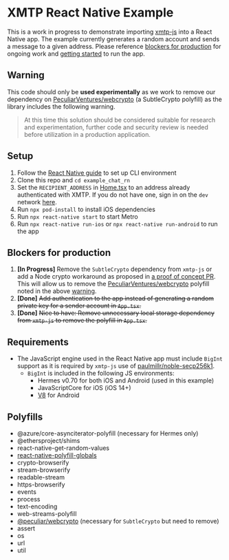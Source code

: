 # XMTP React Native Example

This is a work in progress to demonstrate importing [xmtp-js](https://github.com/xmtp/xmtp-js) into a React Native app. The example currently generates a random account and sends a message to a given address. Please reference [blockers for production](#blockers-for-production) for ongoing work and [getting started](#getting-started) to run the app.

## Warning
This code should only be **used experimentally** as we work to remove our dependency on [PeculiarVentures/webcrypto](https://github.com/PeculiarVentures/webcrypto) (a SubtleCrypto polyfill) as the library includes the following warning.
>At this time this solution should be considered suitable for research and experimentation, further code and security review is needed before utilization in a production application.

## Setup

1. Follow the [React Native guide](https://reactnative.dev/docs/environment-setup) to set up CLI environment
1. Clone this repo and `cd example_chat_rn`
1. Set the `RECIPIENT_ADDRESS` in [Home.tsx](https://github.com/xmtp/example-chat-react-native/blob/main/components/Home.tsx) to an address already authenticated with XMTP. If you do not have one, sign in on the `dev` network [here](https://xmtp.vercel.app/).
1. Run `npx pod-install` to install iOS dependencies
1. Run `npx react-native start` to start Metro
1. Run `npx react-native run-ios` or `npx react-native run-android` to run the app

## Blockers for production

1. **[In Progress]** Remove the `SubtleCrypto` dependency from `xmtp-js` or add a Node crypto workaround as proposed in [a proof of concept PR](https://github.com/xmtp/xmtp-js/pull/157). This will allow us to remove the [PeculiarVentures/webcrypto](https://github.com/PeculiarVentures/webcrypto) polyfill noted in the above [warning](#warning).
1. **[Done]** ~~Add authentication to the app instead of generating a random private key for a sender account in `App.tsx`.~~
1. **[Done]** ~~Nice to have: Remove unnecessary local storage dependency from `xmtp-js` to remove the polyfill in `App.tsx`.~~

## Requirements

- The JavaScript engine used in the React Native app must include `BigInt` support as it is required by `xmtp-js` use of [paulmillr/noble-secp256k1](https://github.com/paulmillr/noble-secp256k1).
  - `BigInt` is included in the following JS environments:
    - Hermes v0.70 for both iOS and Android (used in this example)
    - JavaScriptCore for iOS (iOS 14+)
    - [V8](https://github.com/Kudo/react-native-v8) for Android

## Polyfills

- @azure/core-asynciterator-polyfill (necessary for Hermes only)
- @ethersproject/shims
- react-native-get-random-values
- [react-native-polyfill-globals](https://github.com/acostalima/react-native-polyfill-globals)
- crypto-browserify
- stream-browserify
- readable-stream
- https-browserify
- events
- process
- text-encoding
- web-streams-polyfill
- [@peculiar/webcrypto](https://github.com/PeculiarVentures/webcrypto) (necessary for `SubtleCrypto` but need to remove)
- assert
- os
- url
- util

